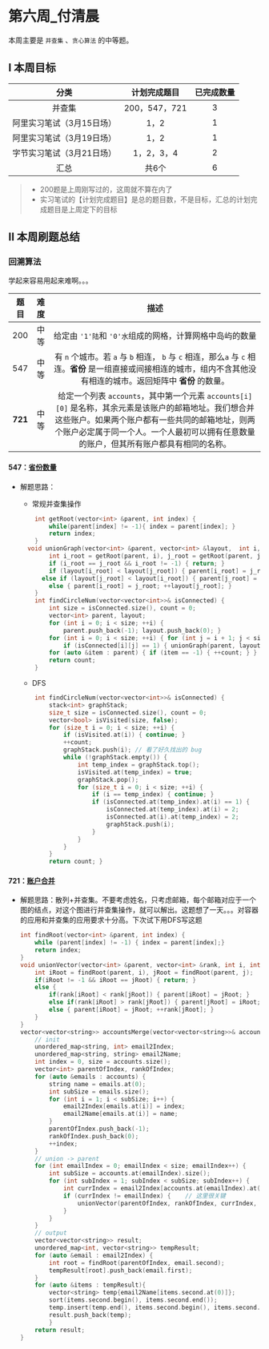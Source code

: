# 第六周_付清晨

本周主要是 `并查集` 、`贪心算法` 的中等题。

## I 本周目标


|           分类            | 计划完成题目  | 已完成数量 |
| :-----------------------: | :-----------: | :--------: |
|          并查集           | 200，547，721 |     3      |
| 阿里实习笔试（3月15日场） |     1，2      |     1      |
| 阿里实习笔试（3月19日场） |     1，2      |     1      |
| 字节实习笔试（3月21日场） |  1，2，3，4   |     2      |
|           汇总            |     共6个     |     6      |

> - 200题是上周刚写过的，这周就不算在内了
> - 实习笔试的【计划完成题目】是总的题目数，不是目标，汇总的计划完成题目是上周定下的目标

## II 本周刷题总结

### 回溯算法

学起来容易用起来难啊。。。

|  题目   | 难度 |                             描述                             |
| :-----: | :--: | :----------------------------------------------------------: |
|   200   | 中等 |   给定由 `'1'陆`和 `'0'水`组成的网格，计算网格中岛屿的数量   |
|   547   | 中等 | 有 `n` 个城市。若 `a` 与 `b` 相连， `b` 与 `c` 相连，那么`a` 与 `c` 相连。**省份** 是一组直接或间接相连的城市，组内不含其他没有相连的城市。返回矩阵中 **省份** 的数量。 |
| **721** | 中等 | 给定一个列表 `accounts`，其中第一个元素 `accounts[i][0]` 是名称，其余元素是该账户的邮箱地址。我们想合并这些账户。如果两个账户都有一些共同的邮箱地址，则两个账户必定属于同一个人。一个人最初可以拥有任意数量的账户，但其所有账户都具有相同的名称。 |

#### 547：[省份数量](https://leetcode-cn.com/problems/number-of-provinces/description/)

- 解题思路：

  - 常规并查集操作
  
  ```cpp
      int getRoot(vector<int> &parent, int index) {
          while(parent[index] != -1){ index = parent[index]; }
          return index;
      }
    void unionGraph(vector<int> &parent, vector<int> &layout,  int i, int j) {
          int i_root = getRoot(parent, i), j_root = getRoot(parent, j);
          if (i_root == j_root && i_root != -1) { return; }
          if (layout[i_root] < layout[j_root]) { parent[i_root] = j_root; }
        else if (layout[j_root] < layout[i_root]) { parent[j_root] = i_root; }
          else { parent[i_root] = j_root; ++layout[j_root]; }       
      }
      int findCircleNum(vector<vector<int>>& isConnected) {
          int size = isConnected.size(), count = 0;
          vector<int> parent, layout;
          for (int i = 0; i < size; ++i) { 
              parent.push_back(-1); layout.push_back(0); }
          for (int i = 0; i < size; ++i) { for (int j = i + 1; j < size; ++j) { 
              if (isConnected[i][j] == 1) { unionGraph(parent, layout, i, j); } } }
          for (auto &item : parent) { if (item == -1) { ++count; } }
          return count;
      }
  ```
  
  - DFS
  
  ```cpp
      int findCircleNum(vector<vector<int>>& isConnected) {
          stack<int> graphStack;
          size_t size = isConnected.size(), count = 0;
          vector<bool> isVisited(size, false);
          for (size_t i = 0; i < size; ++i) {
              if (isVisited.at(i)) { continue; }
              ++count;
              graphStack.push(i); // 看了好久找出的 bug
              while (!graphStack.empty()) {
                  int temp_index = graphStack.top();
                  isVisited.at(temp_index) = true;
                  graphStack.pop();
                  for (size_t i = 0; i < size; ++i) {
                      if (i == temp_index) { continue; }
                      if (isConnected.at(temp_index).at(i) == 1) {
                          isConnected.at(temp_index).at(i) = 2;
                          isConnected.at(i).at(temp_index) = 2;
                          graphStack.push(i);
                      }
                  }
              }
          } 
          return count; }
  ```
  

#### 721：[账户合并](https://leetcode-cn.com/problems/accounts-merge/description/)

- 解题思路：散列+并查集。不要考虑姓名，只考虑邮箱，每个邮箱对应于一个图的结点，对这个图进行并查集操作，就可以解出。这题想了一天。。。对容器的应用和并查集的应用要求十分高。下次试下用DFS写这题

  ```cpp
  int findRoot(vector<int> &parent, int index) {
      while (parent[index] != -1) { index = parent[index];}
      return index;
  }
  void unionVector(vector<int> &parent, vector<int> &rank, int i, int j) {
      int iRoot = findRoot(parent, i), jRoot = findRoot(parent, j);
      if(iRoot != -1 && iRoot == jRoot) { return; }
      else {
          if(rank[iRoot] < rank[jRoot]) { parent[iRoot] = jRoot; }
          else if(rank[iRoot] > rank[jRoot]) { parent[jRoot] = iRoot; }
          else { parent[iRoot] = jRoot; ++rank[jRoot]; }
      }
  }
  vector<vector<string>> accountsMerge(vector<vector<string>>& accounts) {
      // init
      unordered_map<string, int> email2Index;
      unordered_map<string, string> email2Name;
      int index = 0, size = accounts.size();
      vector<int> parentOfIndex, rankOfIndex;
      for (auto &emails : accounts) {
          string name = emails.at(0);
          int subSize = emails.size();
          for (int i = 1; i < subSize; i++) {
              email2Index[emails.at(i)] = index;
              email2Name[emails.at(i)] = name;
          }
          parentOfIndex.push_back(-1);
          rankOfIndex.push_back(0);
          ++index;
      }
      // union -> parent
      for (int emailIndex = 0; emailIndex < size; emailIndex++) {
          int subSize = accounts.at(emailIndex).size();
          for (int subIndex = 1; subIndex < subSize; subIndex++) {
              int currIndex = email2Index[accounts.at(emailIndex).at(subIndex)];
              if (currIndex != emailIndex) {	// 这里很关键
                  unionVector(parentOfIndex, rankOfIndex, currIndex, emailIndex);
              }
          }
      }
      // output
      vector<vector<string>> result;
      unordered_map<int, vector<string>> tempResult;
      for (auto &email : email2Index) {
          int root = findRoot(parentOfIndex, email.second);
          tempResult[root].push_back(email.first);
      }
      for (auto &items : tempResult){
          vector<string> temp{email2Name[items.second.at(0)]};
          sort(items.second.begin(), items.second.end());
          temp.insert(temp.end(), items.second.begin(), items.second.end());
          result.push_back(temp);
          }
      return result;
  }
  ```

  